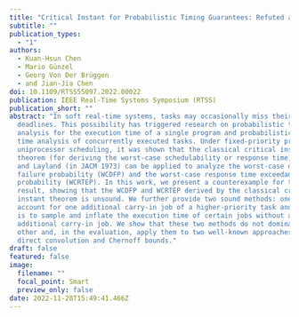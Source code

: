 ```yaml
---
title: "Critical Instant for Probabilistic Timing Guarantees: Refuted and Revisited"
subtitle: ""
publication_types:
  - "1"
authors:
  - Kuan-Hsun Chen
  - Mario Günzel
  - Georg Von Der Brüggen
  - and Jian-Jia Chen
doi: 10.1109/RTSS55097.2022.00022
publication: IEEE Real-Time Systems Symposium (RTSS)
publication_short: ""
abstract: "In soft real-time systems, tasks may occasionally miss their
  deadlines. This possibility has triggered research on probabilistic timing
  analysis for the execution time of a single program and probabilistic response
  time analysis of concurrently executed tasks. Under fixed-priority preemptive
  uniprocessor scheduling, it was shown that the classical critical instant
  theorem (for deriving the worst-case schedulability or response time) by Liu
  and Layland (in JACM 1973) can be applied to analyze the worst-case deadline
  failure probability (WCDFP) and the worst-case response time exceedance
  probability (WCRTEP). In this work, we present a counterexample for this
  result, showing that the WCDFP and WCRTEP derived by the classical critical
  instant theorem is unsound. We further provide two sound methods: one is to
  account for one additional carry-in job of a higher-priority task and another
  is to sample and inflate the execution time of certain jobs without adding one
  additional carry-in job. We show that these two methods do not dominate each
  other and, in the evaluation, apply them to two well-known approaches based on
  direct convolution and Chernoff bounds."
draft: false
featured: false
image:
  filename: ""
  focal_point: Smart
  preview_only: false
date: 2022-11-28T15:49:41.466Z
---
```


